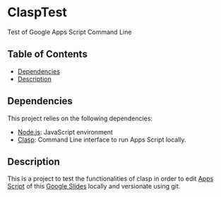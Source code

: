 # ClaspTest
Test of Google Apps Script Command Line


## Table of Contents

- [Dependencies](#dependencies)
- [Description](#description)

## Dependencies

This project relies on the following dependencies:

- [Node.js](https://github.com/nodejs/node?tab=readme-ov-file#download): JavaScript environment
- [Clasp](https://github.com/google/clasp): Command Line interface to run Apps Script locally.

## Description 

This is a project to test the functionalities of clasp in order to edit [Apps Script](https://script.google.com/home/projects/1ViA9uN68juDkBK-H4yywE4SM9GfEgsDtWU2meecP8DEod0jARD7NAUFF/edit) of this [Google Slides](https://docs.google.com/presentation/d/1dM55XLFYp6bDcIGCsdIm8MeRhxrDUGpghxVoEpIepE8/edit?usp=sharing) locally and versionate using git.
